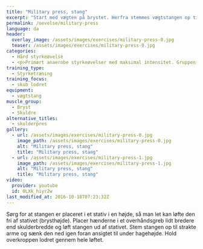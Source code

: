 ```yaml
---
title: "Military press, stang"
excerpt: "Start med vægten på brystet. Herfra stemmes vægtstangen op til strakte arme."
permalink: /oevelse/military-press
language: da
header:
  overlay_image: /assets/images/exercises/military-press-0.jpg
  teaser: /assets/images/exercises/military-press-0.jpg
categories:
  - Hård styrkeøvelse
  - <p>Primært anaerobe styrkeøvelser med maksimal intensitet. Gruppen er hovedsageligt multiledsøvelser, hvor flere muskler udfordres samtidig.</p>
training_type: 
  - Styrketræning
training_focus: 
  - skub lodret
equipment:
  - vægtstang
muscle_group:
  - Bryst
  - Skuldre
alternative_titles:
  - skulderpres
gallery:
  - url: /assets/images/exercises/military-press-0.jpg
    image_path: /assets/images/exercises/military-press-0.jpg
    alt: "Military press, stang"
    title: "Military press, stang"
  - url: /assets/images/exercises/military-press-1.jpg
    image_path: /assets/images/exercises/military-press-1.jpg
    alt: "Military press, stang"
    title: "Military press, stang"
video:
  provider: youtube
  id: 0LXk_hiyr2w
last_modified_at: 2016-10-18T07:23:32Z
---
```


Sørg for at stangen er placeret i et stativ i en højde, så man let kan løfte den fri af stativet (brysthøjde). Placer hænderne i et overhåndsgreb lidt bredere end skulderbredde og løft stangen ud af stativet. Stem stangen op til strakte arme og sænk den ned igen foran ansigtet til under hagehøjde. Hold overkroppen lodret gennem hele løftet.
